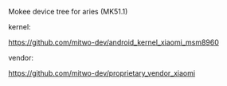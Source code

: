 Mokee device tree for aries (MK51.1)



kernel:

https://github.com/mitwo-dev/android_kernel_xiaomi_msm8960




vendor:

https://github.com/mitwo-dev/proprietary_vendor_xiaomi





